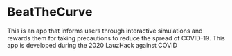 # BeatTheCurve
This is an app that informs users through interactive simulations and rewards them for taking precautions to reduce the spread of COVID-19. This app is developed during the 2020 LauzHack against COVID  
